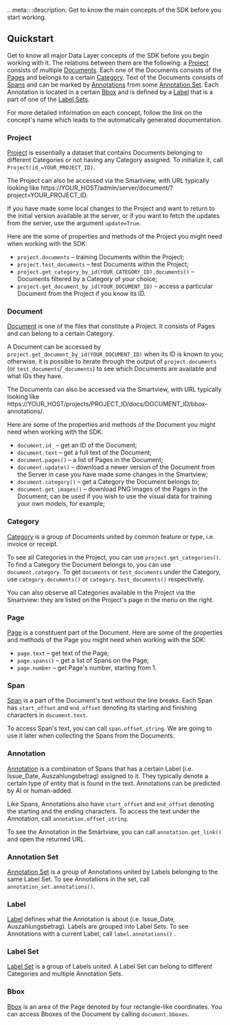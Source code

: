 .. meta::
:description: Get to know the main concepts of the SDK before you start working.

## Quickstart 

Get to know all major Data Layer concepts of the SDK before you begin working with it. The relations between them are 
the following: a [Project](#Project) consists of multiple [Documents](#Document). Each one of the Documents consists of 
the [Pages](#Page) and belongs to a certain [Category](#Category). Text of the Documents consists of [Spans](#Span) and
can be marked by [Annotations](#Annotation) from some [Annotation Set](#Annotation%20Set). Each Annotation is located in 
a certain [Bbox](#Bbox) and is defined by a [Label](#Label) that is a part of one of the [Label Sets](#Label%20Set). 

For more detailed information on each concept, follow the link on the concept's name which leads to the automatically 
generated documentation.

### Project
[Project](https://dev.konfuzio.com/sdk/sourcecode.html#project) is essentially a dataset that contains Documents 
belonging to different Categories or not having any Category assigned. To initialize it, call `Project(id_=YOUR_PROJECT_ID)`. 

The Project can also be accessed via the Smartview, with URL typically looking like 
https://YOUR_HOST/admin/server/document/?project=YOUR_PROJECT_ID.

If you have made some local changes to the Project and want to return to the initial version available at the server, or 
if you want to fetch the updates from the server, use the argument `update=True`.

Here are the some of properties and methods of the Project you might need when working with the SDK:
- `project.documents` – training Documents within the Project;
- `project.test_documents` – test Documents within the Project;
- `project.get_category_by_id(YOUR_CATEGORY_ID).documents()` – Documents filtered by a Category of your choice; 
- `project.get_document_by_id(YOUR_DOCUMENT_ID)` – access a particular Document from the Project if you know its ID.

### Document
[Document](https://dev.konfuzio.com/sdk/sourcecode.html#document) is one of the files that constitute a Project. It 
consists of Pages and can belong to a certain Category. 

A Document can be accessed by `project.get_document_by_id(YOUR_DOCUMENT_ID)` when its ID is known to you; otherwise, it 
is possible to iterate through the output of `project.documents` (or `test_documents`/`_documents`) to see which 
Documents are available and what IDs they have.

The Documents can also be accessed via the Smartview, with URL typically looking like 
https://YOUR_HOST/projects/PROJECT_ID/docs/DOCUMENT_ID/bbox-annotations/.

Here are some of the properties and methods of the Document you might need when working with the SDK:
- `document.id_` – get an ID of the Document;
- `document.text` – get a full text of the Document;
- `document.pages()` – a list of Pages in the Document;
- `document.update()` – download a newer version of the Document from the Server in case you have made some changes in 
the Smartview;
- `document.category()` – get a Category the Document belongs to;
- `document.get_images()` – download PNG images of the Pages in the Document; can be used if you wish to use the visual 
data for training your own models, for example;

### Category
[Category](https://dev.konfuzio.com/sdk/sourcecode.html#category) is a group of Documents united by common feature or type, i.e. invoice or receipt.

To see all Categories in the Project, you can use `project.get_categories()`. 
To find a Category the Document belongs to, you can use `document.category`.
To get `documents` or `test_documents` under the Category, use `category.documents()` or `category.test_documents()` respectively.

You can also observe all Categories available in the Project via the Smartview: they are listed on the Project's page in the menu on the right.

### Page
[Page](https://dev.konfuzio.com/sdk/sourcecode.html#page) is a constituent part of the Document. Here are some of the properties and methods of the Page you might need when working with the SDK:
- `page.text` – get text of the Page;
- `page.spans()` – get a list of Spans on the Page;
- `page.number` – get Page's number, starting from 1.

### Span
[Span](https://dev.konfuzio.com/sdk/sourcecode.html#span) is a part of the Document's text without the line breaks. Each Span has `start_offset` and `end_offset` denoting its starting and finishing characters in `document.text`. 

To access Span's text, you can call `span.offset_string`. We are going to use it later when collecting the Spans from the Documents.

### Annotation 
[Annotation](https://dev.konfuzio.com/sdk/sourcecode.html#annotation) is a combination of Spans that has a certain Label  (i.e. Issue_Date, Auszahlungsbetrag) assigned to it. They typically denote a certain type of entity that is found in the text. Annotations can be predicted by AI or human-added. 

Like Spans, Annotations also have `start_offset` and `end_offset` denoting the starting and the ending characters. To access the text under the Annotation, call `annotation.offset_string`.

To see the Annotation in the Smartview, you can call `annotation.get_link()` and open the returned URL. 

### Annotation Set
[Annotation Set](https://dev.konfuzio.com/sdk/sourcecode.html#annotation-set) is a group of Annotations united by Labels 
belonging to the same Label Set. To see Annotations in the set, call `annotation_set.annotations()`.

### Label
[Label](https://dev.konfuzio.com/sdk/sourcecode.html#label) defines what the Annotation is about (i.e. Issue_Date, 
Auszahlungsbetrag). Labels are grouped into Label Sets. To see Annotations with a current Label, 
call `label.annotations()` .

### Label Set
[Label Set](https://dev.konfuzio.com/sdk/sourcecode.html#label-set) is a group of Labels united. A Label Set can belong 
to different Categories and multiple Annotation Sets.

### Bbox
[Bbox](https://dev.konfuzio.com/sdk/sourcecode.html#bbox) is an area of the Page denoted by four rectangle-like 
coordinates. You can access Bboxes of the Document by calling `document.bboxes`.